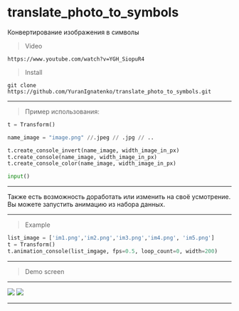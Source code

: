 # translate_photo_to_symbols

Конвертирование изображения в символы

> Video
```
https://www.youtube.com/watch?v=YGH_SiopuR4
```

> Install 
```
git clone https://github.com/YuranIgnatenko/translate_photo_to_symbols.git
```
***

> Пример использования:
``` py
t = Transform()

name_image = "image.png" //.jpeg // .jpg // ..

t.create_console_invert(name_image, width_image_in_px)
t.create_console(name_image, width_image_in_px)
t.create_console_color(name_image, width_image_in_px)

input()
```

***

Также есть возможность доработать или изменить на своё усмотрение.
Вы можете запустить анимацию из набора данных.

***
> Example
``` py
list_image = ['im1.png','im2.png','im3.png','im4.png', 'im5.png']
t = Transform()
t.animation_console(list_imgage, fps=0.5, loop_count=0, width=200)
```
***
> Demo screen
***

![](/tr.png)
![](demo.png)
 ***